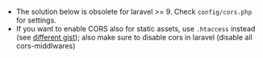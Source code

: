 - The solution below is obsolete for laravel >= 9. Check `config/cors.php` for settings.
- If you want to enable CORS also for static assets, use `.htaccess` instead (see [different gist](https://gist.github.com/vielhuber/038f48f0dc5449b1355c08a823d938de)); also make sure to disable cors in laravel (disable all cors-middlwares)